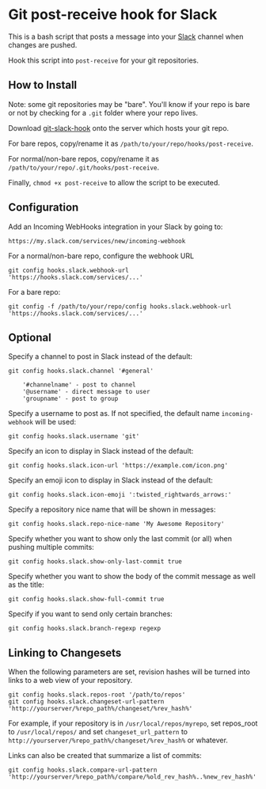 # Git post-receive hook for Slack

This is a bash script that posts a message into your [Slack](https://slack.com) channel when changes are pushed.

Hook this script into `post-receive` for your git repositories.

## How to Install

Note: some git repositories may be "bare". You'll know if your repo is bare or not by checking for a `.git` folder where your repo lives.

Download [git-slack-hook](https://raw.githubusercontent.com/chriseldredge/git-slack-hook/master/git-slack-hook) onto the server which hosts your git repo.

For bare repos, copy/rename it as `/path/to/your/repo/hooks/post-receive`.

For normal/non-bare repos, copy/rename it as `/path/to/your/repo/.git/hooks/post-receive`.

Finally, `chmod +x post-receive` to allow the script to be executed.

## Configuration

Add an Incoming WebHooks integration in your Slack by going to:

    https://my.slack.com/services/new/incoming-webhook

For a normal/non-bare repo, configure the webhook URL

    git config hooks.slack.webhook-url 'https://hooks.slack.com/services/...'

For a bare repo:

    git config -f /path/to/your/repo/config hooks.slack.webhook-url 'https://hooks.slack.com/services/...'

## Optional
Specify a channel to post in Slack instead of the default:

    git config hooks.slack.channel '#general'

        '#channelname' - post to channel
        '@username' - direct message to user
        'groupname' - post to group

Specify a username to post as. If not specified, the default name `incoming-webhook` will be used:

    git config hooks.slack.username 'git'

Specify an icon to display in Slack instead of the default:

    git config hooks.slack.icon-url 'https://example.com/icon.png'

Specify an emoji icon to display in Slack instead of the default:

    git config hooks.slack.icon-emoji ':twisted_rightwards_arrows:'

Specify a repository nice name that will be shown in messages:

    git config hooks.slack.repo-nice-name 'My Awesome Repository'

Specify whether you want to show only the last commit (or all) when pushing multiple commits:

    git config hooks.slack.show-only-last-commit true

Specify whether you want to show the body of the commit message as well as the title:

    git config hooks.slack.show-full-commit true

Specify if you want to send only certain branches:

    git config hooks.slack.branch-regexp regexp


## Linking to Changesets

When the following parameters are set, revision hashes will be turned into links to a web view of your repository.

    git config hooks.slack.repos-root '/path/to/repos'
    git config hooks.slack.changeset-url-pattern 'http://yourserver/%repo_path%/changeset/%rev_hash%'

For example, if your repository is in `/usr/local/repos/myrepo`, set repos_root to `/usr/local/repos/` and set `changeset_url_pattern` to `http://yourserver/%repo_path%/changeset/%rev_hash%` or whatever.

Links can also be created that summarize a list of commits:

    git config hooks.slack.compare-url-pattern 'http://yourserver/%repo_path%/compare/%old_rev_hash%..%new_rev_hash%'
